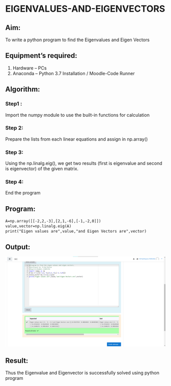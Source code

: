 # EIGENVALUES-AND-EIGENVECTORS
## Aim:
To write a python program to find the Eigenvalues and Eigen Vectors
## Equipment’s required:
1. 	Hardware – PCs
2. 	Anaconda – Python 3.7 Installation / Moodle-Code Runner
## Algorithm:
### Step1 : 
Import the numpy module to use the built-in functions for calculation
### Step 2: 
Prepare the lists from each linear equations and assign in np.array()
### Step 3: 
Using the np.linalg.eig(),  we get two results (first is eigenvalue and second is eigenvector) of the given matrix.
### Step 4: 
End the program

## Program:
~~~import numpy as np
A=np.array([[-2,2,-3],[2,1,-6],[-1,-2,0]])
value,vector=np.linalg.eig(A)
print("Eigen values are",value,"and Eigen Vectors are",vector)
~~~

## Output:
![Github logo](eig.png)
## Result:
Thus the Eigenvalue and Eigenvector is successfully solved using python program
